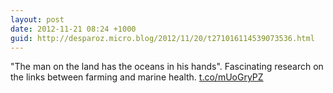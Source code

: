 ```yaml
---
layout: post
date: 2012-11-21 08:24 +1000
guid: http://desparoz.micro.blog/2012/11/20/t271016114539073536.html
---
```

"The man on the land has the oceans in his hands". Fascinating research on the links between farming and marine health. [t.co/mUoGryPZ](http://t.co/mUoGryPZ)
